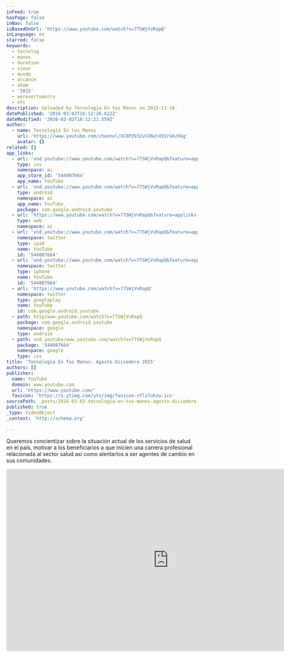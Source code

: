```yaml
---
inFeed: true
hasPage: false
inNav: false
isBasedOnUrl: 'https://www.youtube.com/watch?v=77SWjVvRapQ'
inLanguage: en
starred: false
keywords:
  - tecnolog
  - manos
  - duration
  - views
  - mundo
  - alcance
  - atom
  - '2015'
  - werevertumorro
  - nfc
description: Uploaded by Tecnología En tus Manos on 2015-11-10.
datePublished: '2016-03-02T16:12:26.622Z'
dateModified: '2016-03-02T16:12:21.559Z'
author:
  - name: Tecnología En tus Manos
    url: 'https://www.youtube.com/channel/UC8PZ932vCXNat45SrG6zXGg'
    avatar: {}
related: []
app_links:
  - url: 'vnd.youtube://www.youtube.com/watch?v=77SWjVvRapQ&feature=applinks'
    type: ios
    namespace: ai
    app_store_id: '544007664'
    app_name: YouTube
  - url: 'vnd.youtube://www.youtube.com/watch?v=77SWjVvRapQ&feature=applinks'
    type: android
    namespace: ai
    app_name: YouTube
    package: com.google.android.youtube
  - url: 'https://www.youtube.com/watch?v=77SWjVvRapQ&feature=applinks'
    type: web
    namespace: ai
  - url: 'vnd.youtube://www.youtube.com/watch?v=77SWjVvRapQ&feature=applinks'
    namespace: twitter
    type: ipad
    name: YouTube
    id: '544007664'
  - url: 'vnd.youtube://www.youtube.com/watch?v=77SWjVvRapQ&feature=applinks'
    namespace: twitter
    type: iphone
    name: YouTube
    id: '544007664'
  - url: 'https://www.youtube.com/watch?v=77SWjVvRapQ'
    namespace: twitter
    type: googleplay
    name: YouTube
    id: com.google.android.youtube
  - path: http/www.youtube.com/watch?v=77SWjVvRapQ
    package: com.google.android.youtube
    namespace: google
    type: android
  - path: vnd.youtube/www.youtube.com/watch?v=77SWjVvRapQ
    package: '544007664'
    namespace: google
    type: ios
title: 'Tecnología En Tus Manos: Agosto-Diciembre 2015'
authors: []
publisher:
  name: YouTube
  domain: www.youtube.com
  url: 'https://www.youtube.com/'
  favicon: 'https://s.ytimg.com/yts/img/favicon-vflz7uhzw.ico'
sourcePath: _posts/2016-03-02-tecnologia-en-tus-manos-agosto-diciembre-2015.md
published: true
_type: VideoObject
_context: 'http://schema.org'

---
```

Queremos concientizar sobre la situación actual de los servicios de salud en el país, motivar a los beneficiarios a que inicien una carrera profesional relacionada al sector salud así como alentarlos a ser agentes de cambio en sus comunidades.

<iframe src="https://cdn.embedly.com/widgets/media.html?src=https%3A%2F%2Fwww.youtube.com%2Fembed%2F77SWjVvRapQ%3Ffeature%3Doembed&amp;url=https%3A%2F%2Fwww.youtube.com%2Fwatch%3Fv%3D77SWjVvRapQ&amp;image=https%3A%2F%2Fi.ytimg.com%2Fvi%2F77SWjVvRapQ%2Fhqdefault.jpg&amp;key=b7d04c9b404c499eba89ee7072e1c4f7&amp;type=text%2Fhtml&amp;schema=youtube" width="854" height="480" scrolling="no" frameborder="0" allowfullscreen="allowfullscreen" style=""></iframe>